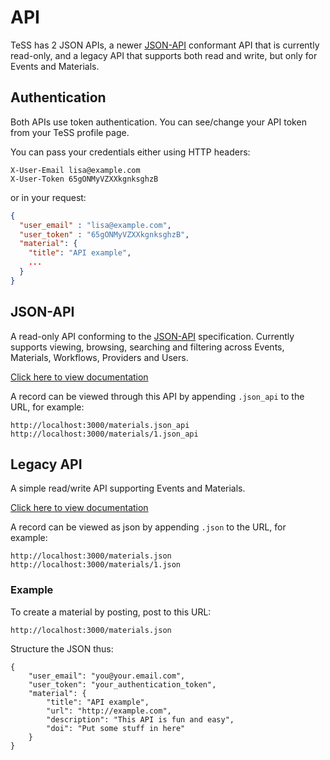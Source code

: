 # API

TeSS has 2 JSON APIs, a newer [JSON-API](https://jsonapi.org/) conformant API that is currently read-only,
and a legacy API that supports both read and write, but only for Events and Materials.

## Authentication

Both APIs use token authentication. You can see/change your API token from your TeSS profile page.

You can pass your credentials either using HTTP headers:
```
X-User-Email lisa@example.com
X-User-Token 65gONMyVZXXkgnksghzB  
```

or in your request:

```json
{
  "user_email" : "lisa@example.com",
  "user_token" : "65gONMyVZXXkgnksghzB",  
  "material": {
    "title": "API example",
    ...
  }
}
```

## JSON-API

A read-only API conforming to the [JSON-API](https://jsonapi.org/) specification.
Currently supports viewing, browsing, searching and filtering across Events, Materials, Workflows, Providers and Users.

[Click here to view documentation](https://tess.elixir-europe.org/api/json_api)

A record can be viewed through this API by appending `.json_api` to the URL, for example:

    http://localhost:3000/materials.json_api
    http://localhost:3000/materials/1.json_api

## Legacy API

A simple read/write API supporting Events and Materials.

[Click here to view documentation](https://tess.elixir-europe.org/api/legacy)

A record can be viewed as json by appending `.json` to the URL, for example:

    http://localhost:3000/materials.json
    http://localhost:3000/materials/1.json

### Example

To create a material by posting, post to this URL:

    http://localhost:3000/materials.json

Structure the JSON thus:

    {
        "user_email": "you@your.email.com",
        "user_token": "your_authentication_token",
        "material": {
            "title": "API example",
            "url": "http://example.com",
            "description": "This API is fun and easy",
            "doi": "Put some stuff in here"
        }
    }
